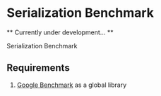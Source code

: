 # Serialization Benchmark

** Currently under development... **

Serialization Benchmark

## Requirements

1. [Google Benchmark](https://github.com/google/benchmark) as a global library
